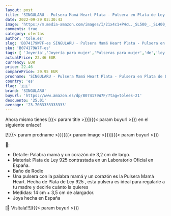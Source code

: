 ```yaml
---
layout: post
title: 'SINGULARU - Pulsera Mamá Heart Plata - Pulsera en Plata de Ley 925 con Acabado Baño de Rodio - Talla Unica - Largo de cadena 17 5 cm - Joyas para Mujer - Varios Acabados'
date: 2022-09-29 02:30:43
image: 'https://m.media-amazon.com/images/I/21x4c1+P4cL._SL500_._SL400_.jpg'
comments: true
category: ofertas
author: 'tole.es'
slug: 'B074179W7F-es SINGULARU - Pulsera Mamá Heart Plata - Pulsera en Plata de...'
sku: 'B074179W7F-es'
tags: [ 'Joyería','Joyería para mujer','Pulseras para mujer','de','ley','plata','singularu','🇪🇸', ]
actualPrice: 22.46 EUR
currency: EUR
price: 22.46
comparePrice: 29.95 EUR
prodname: 'SINGULARU - Pulsera Mamá Heart Plata - Pulsera en Plata de Ley 925 con Acabado Baño de Rodio - Talla Unica - Largo de cadena 17 5 cm - Joyas para Mujer - Varios Acabados'
country: 'es'
flag: '🇪🇸'
brand: 'SINGULARU'
buyurl: 'https://www.amazon.es/dp/B074179W7F/?tag=tolees-21'
descuento: '25.01'
average: '23.7083333333333'
---
```


Ahora mismo tienes [{{< param title >}}]({{< param buyurl >}}) en el siguiente enlace!

[![{{< param prodname >}}]({{< param image >}})]({{< param buyurl >}})

🔎:

- Detalle: Palabra mamá y un corazón de 3,2 cm de largo.
- Material: Plata de Ley 925 contrastada en un Laboratorio Oficial en España.
- Baño de Rodio
- Una pulsera con la palabra mamá y un corazón es la Pulsera Mamá Heart. Hecha de Plata de Ley 925 , esta pulsera es ideal para regalarle a tu madre y decirle cuánto la quieres
- Medidas: 14 cm + 3,5 cm de alargador.
- Joya hecha en España

[🛒 Visítala!!!]({{< param buyurl >}})
